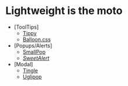 # Lightweight is the moto

- [ToolTips]
    - [Tippy](https://github.com/atomiks/tippyjs)
    - [Balloon.css](https://kazzkiq.github.io/balloon.css/)
- [Popups/Alerts]
    - [SmallPop](http://silvio-r.github.io/spop/)
    - *[SweetAlert](https://github.com/t4t5/sweetalert)*
- [Modal]
    - [Tingle](https://github.com/robinparisi/tingle)
    - [Uglipop](https://github.com/flouthoc/uglipop.js/)



